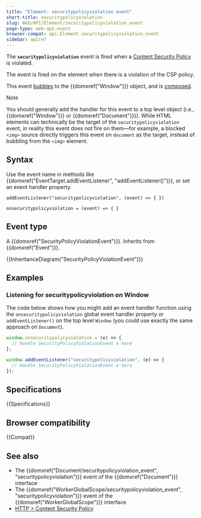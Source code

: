 ```yaml
---
title: "Element: securitypolicyviolation event"
short-title: securitypolicyviolation
slug: Web/API/Element/securitypolicyviolation_event
page-type: web-api-event
browser-compat: api.Element.securitypolicyviolation_event
sidebar: apiref
---
```


The **`securitypolicyviolation`** event is fired when a [Content Security Policy](/en-US/docs/Web/HTTP/Guides/CSP) is violated.

The event is fired on the element when there is a violation of the CSP policy.

This event [bubbles](/en-US/docs/Learn_web_development/Core/Scripting/Event_bubbling) to the {{domxref("Window")}} object, and is [composed](/en-US/docs/Web/API/Event/composed).

> [!NOTE]
> You should generally add the handler for this event to a top level object (i.e., {{domxref("Window")}} or {{domxref("Document")}}).
> While HTML elements can technically be the target of the `securitypolicyviolation` event, in reality this event does not fire on them—for example, a blocked `<img>` source directly triggers this event on `document` as the target, instead of bubbling from the `<img>` element.

## Syntax

Use the event name in methods like {{domxref("EventTarget.addEventListener", "addEventListener()")}}, or set an event handler property.

```js-nolint
addEventListener("securitypolicyviolation", (event) => { })

onsecuritypolicyviolation = (event) => { }
```

## Event type

A {{domxref("SecurityPolicyViolationEvent")}}. Inherits from {{domxref("Event")}}.

{{InheritanceDiagram("SecurityPolicyViolationEvent")}}

## Examples

### Listening for securitypolicyviolation on Window

The code below shows how you might add an event handler function using the `onsecuritypolicyviolation` global event handler property or `addEventListener()` on the top level `Window` (you could use exactly the same approach on `Document`).

```js
window.onsecuritypolicyviolation = (e) => {
  // Handle SecurityPolicyViolationEvent e here
};

window.addEventListener("securitypolicyviolation", (e) => {
  // Handle SecurityPolicyViolationEvent e here
});
```

## Specifications

{{Specifications}}

## Browser compatibility

{{Compat}}

## See also

- The {{domxref("Document/securitypolicyviolation_event", "securitypolicyviolation")}} event of the {{domxref("Document")}} interface
- The {{domxref("WorkerGlobalScope/securitypolicyviolation_event", "securitypolicyviolation")}} event of the {{domxref("WorkerGlobalScope")}} interface
- [HTTP > Content Security Policy](/en-US/docs/Web/HTTP/Guides/CSP)
